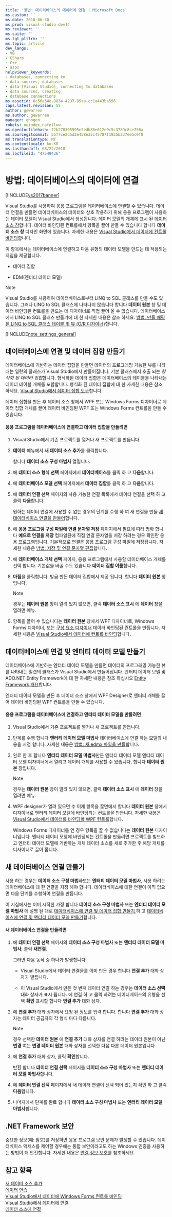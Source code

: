 ```yaml
---
title: '방법: 데이터베이스의 데이터에 연결 | Microsoft Docs'
ms.custom: ''
ms.date: 2018-06-30
ms.prod: visual-studio-dev14
ms.reviewer: ''
ms.suite: ''
ms.tgt_pltfrm: ''
ms.topic: article
dev_langs:
- VB
- CSharp
- C++
- aspx
helpviewer_keywords:
- databases, connecting to
- data sources, databases
- data [Visual Studio], connecting to databases
- data sources, creating
- database connections
ms.assetid: 6c56e54e-8834-4297-85aa-cc1a443ba556
caps.latest.revision: 55
author: gewarren
ms.author: gewarren
manager: ghogen
robots: noindex,nofollow
ms.openlocfilehash: 72b278305995e2edb86e612e0c5c3789c8ce756a
ms.sourcegitcommit: 55f7ce2d5d2e458e35c45787f1935b237ee5c9f8
ms.translationtype: MT
ms.contentlocale: ko-KR
ms.lasthandoff: 08/22/2018
ms.locfileid: "47549436"
---
```

# <a name="how-to-connect-to-data-in-a-database"></a>방법: 데이터베이스의 데이터에 연결
[!INCLUDE[vs2017banner](../includes/vs2017banner.md)]

Visual Studio를 사용하여 응용 프로그램을 데이터베이스에 연결할 수 있습니다. 데이터 연결을 만들면 데이터베이스의 데이터와 상호 작용하기 위해 응용 프로그램이 사용하는 데이터 모델이 Visual Studio에서 생성됩니다. 데이터 모델의 개체에 표시 된 [데이터 소스 창](http://msdn.microsoft.com/library/0d20f699-cc95-45b3-8ecb-c7edf1f67992)합니다. 데이터 바인딩된 컨트롤에서 항목을 끌어 만들 수 있습니다 합니다 **데이터 소스 창** 디자인 화면에 있습니다. 자세한 내용은 [Visual Studio에서 데이터에 컨트롤 바인딩](../data-tools/bind-controls-to-data-in-visual-studio.md)합니다.  
  
 이 항목에서는 데이터베이스에 연결하고 다음 유형의 데이터 모델을 만드는 데 적용되는 지침을 제공합니다.  
  
-   데이터 집합  
  
-   EDM(엔터티 데이터 모델)  
  
> [!NOTE]
>  Visual Studio를 사용하여 데이터베이스로부터 LINQ to SQL 클래스를 만들 수도 있습니다. 그러나 LINQ to SQL 클래스에 나타나지 않습니다 합니다 **데이터 원본** 창 및 데이터 바인딩된 컨트롤을 만드는 데 디자이너로 직접 끌어 올 수 없습니다. 데이터베이스에서 LINQ to SQL 클래스 만들기에 대 한 자세한 내용은 참조 하세요. [방법: 만들 매핑된 LINQ to SQL 클래스 테이블 및 뷰 (O/R 디자이너)](../data-tools/how-to-create-linq-to-sql-classes-mapped-to-tables-and-views-o-r-designer.md)합니다.  
  
 [!INCLUDE[note_settings_general](../includes/note-settings-general-md.md)]  
  
##  <a name="dataset"></a> 데이터베이스에 연결 및 데이터 집합 만들기  
 데이터베이스에 기반하는 데이터 집합을 만들면 데이터의 프로그래밍 가능한 뷰를 나타내는 일련의 클래스가 Visual Studio에서 만들어집니다. 기본 클래스에서 호출 되는 *형식화 된 데이터 집합*합니다. 형식화된 데이터 집합은 데이터베이스의 테이블을 나타내는 데이터 테이블 개체를 포함합니다. 형식화 된 데이터 집합에 대 한 자세한 내용은 참조 하세요. [Visual Studio에서 데이터 집합 도구](../data-tools/dataset-tools-in-visual-studio.md)합니다.  
  
 데이터 집합을 만든 후 데이터 소스 창에서 WPF 또는 Windows Forms 디자이너로 데이터 집합 개체를 끌어 데이터 바인딩된 WPF 또는 Windows Forms 컨트롤을 만들 수 있습니다.  
  
#### <a name="to-connect-your-application-to-a-database-and-create-a-dataset"></a>응용 프로그램을 데이터베이스에 연결하고 데이터 집합을 만들려면  
  
1.  Visual Studio에서 기존 프로젝트를 열거나 새 프로젝트를 만듭니다.  
  
2.  **데이터** 메뉴에서 **새 데이터 소스 추가**를 클릭합니다.  
  
     합니다 **데이터 소스 구성 마법사** 열립니다.  
  
3.  에 **데이터 소스 형식 선택** 페이지에서 **데이터베이스**를 클릭 하 고 **다음**합니다.  
  
4.  에 **데이터베이스 모델 선택** 페이지에서 **데이터 집합**를 클릭 하 고 **다음**합니다.  
  
5.  에 **데이터 연결 선택** 페이지의 사용 가능한 연결 목록에서 데이터 연결을 선택 하 고 클릭 **다음**합니다.  
  
     원하는 데이터 연결에 사용할 수 없는 경우의 단계를 수행 하 여 새 연결을 만들 [새 데이터베이스 연결을 만들어](#CreatingDataConnection)합니다.  
  
6.  에 **응용 프로그램 구성 파일에 연결 문자열 저장** 페이지에서 필요에 따라 명확 합니다 **예으로 연결을 저장** 컴파일된에 직접 연결 문자열을 저장 하려는 경우 확인란 응용 프로그램입니다. 기본적으로 연결은 응용 프로그램 구성 파일에 저장됩니다. 자세한 내용은 [방법: 저장 및 연결 문자열 편집](~/E:/Repos/visualstudio-docs-pr/docs/data-tools/how-to-save-and-edit-connection-strings.md)합니다.  
  
7.  에 **데이터베이스 개체 선택** 페이지, 응용 프로그램에서 사용할 데이터베이스 개체를 선택 합니다. 기본값을 바꿀 수도 있습니다 **데이터 집합 이름**합니다.  
  
8.  **마침**을 클릭합니다. 방금 만든 데이터 집합에서 제공 됩니다. 합니다 **데이터 원본** 창입니다.  
  
    > [!NOTE]
    >  경우는 **데이터 원본** 창이 열려 있지 않으면, 클릭 **데이터 소스 표시** 에 **데이터** 창을 열려면 메뉴.  
  
9. 항목을 끌어 수 있습니다는 **데이터 원본** 창에서 WPF 디자이너로, Windows Forms 디자이너, 또는 [구성 요소 디자이너](http://msdn.microsoft.com/library/61a3a450-5b15-465e-bd9a-72a6c8c2b282) 데이터 바인딩된 컨트롤을 만듭니다. 자세한 내용은 [Visual Studio에서 데이터에 컨트롤 바인딩](../data-tools/bind-controls-to-data-in-visual-studio.md)합니다.  
  
##  <a name="edm"></a> 데이터베이스에 연결 및 엔터티 데이터 모델 만들기  
 데이터베이스에 기반하는 엔터티 데이터 모델을 만들면 데이터의 프로그래밍 가능한 뷰를 나타내는 일련의 클래스가 Visual Studio에서 만들어집니다. 엔터티 데이터 모델 및 ADO.NET Entity Framework에 대 한 자세한 내용은 참조 하십시오 [Entity Framework 개요](http://msdn.microsoft.com/library/a2166b3d-d8ba-4a0a-8552-6ba1e3eaaee0)합니다.  
  
 엔터티 데이터 모델을 만든 후 데이터 소스 창에서 WPF Designer로 엔터티 개체를 끌어 데이터 바인딩된 WPF 컨트롤을 만들 수 있습니다.  
  
#### <a name="to-connect-your-application-to-a-database-and-create-an-entity-data-model"></a>응용 프로그램을 데이터베이스에 연결하고 엔터티 데이터 모델을 만들려면  
  
1.  Visual Studio에서 기존 프로젝트를 열거나 새 프로젝트를 만듭니다.  
  
2.  단계를 수행 합니다 **엔터티 데이터 모델 마법사** 데이터베이스에 연결 하는 모델의 내용을 지정 합니다. 자세한 내용은 [방법: 새.edmx 파일을 만들](http://msdn.microsoft.com/en-us/beb8189e-e51c-4051-839c-9902c224abf2)합니다.  
  
3.  완료 한 후 합니다 **엔터티 데이터 모델 마법사**만든 엔터티 데이터 모델 엔터티 데이터 모델 디자이너에서 열리고 데이터 개체를 사용할 수 있습니다, 합니다 **데이터 원본** 창입니다.  
  
    > [!NOTE]
    >  경우는 **데이터 원본** 창이 열려 있지 않으면, 클릭 **데이터 소스 표시** 에 **데이터** 창을 열려면 메뉴.  
  
4.  WPF designer가 열려 있으면 수 이제 항목을 끌면에서 합니다 **데이터 원본** 창에서 디자이너로 엔터티 데이터 모델에 바인딩되는 컨트롤을 만듭니다. 자세한 내용은 [Visual Studio에서 데이터를 바인딩할 WPF 컨트롤](../data-tools/bind-wpf-controls-to-data-in-visual-studio2.md)합니다.  
  
     Windows Forms 디자이너를 연 경우 항목을 끌 수 없습니다는 **데이터 원본** 디자이너입니다. 엔터티 데이터 모델에 바인딩되는 컨트롤을 만들려면 프로젝트를 빌드하고 엔터티 데이터 모델에 기반하는 개체 데이터 소스를 새로 추가한 후 해당 개체를 디자이너로 끌어 옵니다.  
  
##  <a name="CreatingDataConnection"></a> 새 데이터베이스 연결 만들기  
 사용 하는 경우는 **데이터 소스 구성 마법사**또는 **엔터티 데이터 모델 마법사**, 사용 하려는 데이터베이스에 대 한 연결을 지정 해야 합니다. 데이터베이스에 대한 연결이 아직 없으면 다음 단계를 수행하여 연결을 만듭니다.  
  
 이 지침에서는 이미 시작한 가정 합니다 **데이터 소스 구성 마법사** 또는 **엔터티 데이터 모델 마법사** 에 설명 된 대로 [데이터베이스에 연결 및 데이터 집합 만들기 ](#dataset) 하 고 [데이터베이스에 연결 및 엔터티 데이터 모델 만들기](#edm)합니다.  
  
#### <a name="to-create-a-new-database-connection"></a>새 데이터베이스 연결을 만들려면  
  
1.  에 **데이터 연결 선택** 페이지의 **데이터 소스 구성 마법사** 또는 **엔터티 데이터 모델 마법사**, 클릭 **새연결**.  
  
     그러면 다음 동작 중 하나가 발생합니다.  
  
    -   Visual Studio에서 데이터 연결을를 이미 만든 경우 합니다 **연결 추가** 대화 상자가 열립니다.  
  
    -   이 Visual Studio에서 만든 첫 번째 데이터 연결 하는 경우는 **데이터 소스 선택** 대화 상자가 표시 됩니다. 에 연결 하 고 클릭 하려는 데이터베이스의 유형을 선택 **확인** 표시할 합니다 **연결 추가** 대화 상자.  
  
2.  에 **연결 추가** 대화 상자에서 요청 된 정보를 입력 합니다. 합니다 **연결 추가** 대화 상자는 데이터 공급자의 각 형식 마다 다릅니다.  
  
    > [!NOTE]
    >  경우 선택한 **데이터 원본** 에 **연결 추가** 대화 상자를 연결 하려는 데이터 원본이 아닌 **변경** 여는 **변경 데이터 원본** 대화 상자를 선택한 다음 다른 데이터 원본입니다.  
  
3.  에 **연결 추가** 대화 상자, 클릭 **확인**합니다.  
  
     반환 합니다 **데이터 연결 선택** 페이지를 **데이터 소스 구성 마법사** 또는 **엔터티 데이터 모델 마법사**합니다.  
  
4.  에 **데이터 연결 선택** 페이지에서 새 데이터 연결이 선택 되어 있는지 확인 하 고 클릭 **다음**합니다.  
  
5.  나머지에서 단계를 완료 합니다 **데이터 소스 구성 마법사** 또는 **엔터티 데이터 모델 마법사**합니다.  
  
## <a name="net-framework-security"></a>.NET Framework 보안  
 중요한 정보(예: 암호)를 저장하면 응용 프로그램 보안 문제가 발생할 수 있습니다. 데이터베이스 액세스를 제어할 경우에는 통합 보안이라고도 하는 Windows 인증을 사용하는 방법이 더 안전합니다. 자세한 내용은 [연결 정보 보호](http://msdn.microsoft.com/library/1471f580-bcd4-4046-bdaf-d2541ecda2f4)를 참조하세요.  
  
## <a name="see-also"></a>참고 항목  
 [새 데이터 소스 추가](../data-tools/add-new-data-sources.md)   
 [데이터 연습](http://msdn.microsoft.com/library/15a88fb8-3bee-4962-914d-7a1f8bd40ec4)   
 [Visual Studio에서 데이터에 Windows Forms 컨트롤 바인딩](../data-tools/bind-windows-forms-controls-to-data-in-visual-studio.md)   
 [Visual Studio에서 데이터에 연결](../data-tools/connecting-to-data-in-visual-studio.md)   
 [데이터 소스에 연결](http://msdn.microsoft.com/library/9abc3f92-1be3-4e1a-b360-762dc689650e)